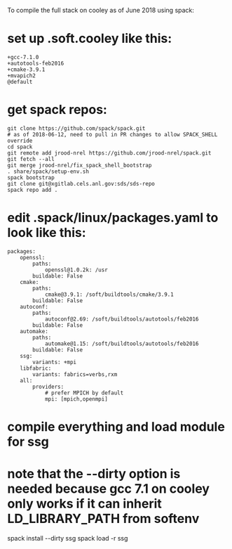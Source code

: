 To compile the full stack on cooley as of June 2018 using spack:

# set up .soft.cooley like this:
```
+gcc-7.1.0
+autotools-feb2016
+cmake-3.9.1
+mvapich2
@default
```

# get spack repos:
```
git clone https://github.com/spack/spack.git
# as of 2018-06-12, need to pull in PR changes to allow SPACK_SHELL override
cd spack
git remote add jrood-nrel https://github.com/jrood-nrel/spack.git
git fetch --all
git merge jrood-nrel/fix_spack_shell_bootstrap
. share/spack/setup-env.sh
spack bootstrap
git clone git@xgitlab.cels.anl.gov:sds/sds-repo
spack repo add .
```

# edit .spack/linux/packages.yaml to look like this:
```
packages:
    openssl:
        paths:
            openssl@1.0.2k: /usr
        buildable: False
    cmake:
        paths:
            cmake@3.9.1: /soft/buildtools/cmake/3.9.1
        buildable: False
    autoconf:
        paths:
            autoconf@2.69: /soft/buildtools/autotools/feb2016
        buildable: False
    automake:
        paths:
            automake@1.15: /soft/buildtools/autotools/feb2016
        buildable: False
    ssg:
        variants: +mpi
    libfabric:
        variants: fabrics=verbs,rxm
    all:
        providers:
            # prefer MPICH by default
            mpi: [mpich,openmpi]

```

# compile everything and load module for ssg
# note that the --dirty option is needed because gcc 7.1 on cooley only works if it can inherit LD_LIBRARY_PATH from softenv
spack install --dirty ssg
spack load -r ssg

